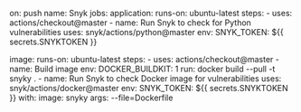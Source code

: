 on: push
name: Snyk
jobs:
  application:
    runs-on: ubuntu-latest
    steps:
    - uses: actions/checkout@master
    - name: Run Snyk to check for Python vulnerabilities
      uses: snyk/actions/python@master
      env:
        SNYK_TOKEN: ${{ secrets.SNYKTOKEN }}

  image:
    runs-on: ubuntu-latest
    steps:
    - uses: actions/checkout@master
    - name: Build image
      env:
        DOCKER_BUILDKIT: 1
      run: docker build --pull -t snyky .
    - name: Run Snyk to check Docker image for vulnerabilities
      uses: snyk/actions/docker@master
      env:
        SNYK_TOKEN: ${{ secrets.SNYKTOKEN }}
      with:
        image: snyky
        args: --file=Dockerfile